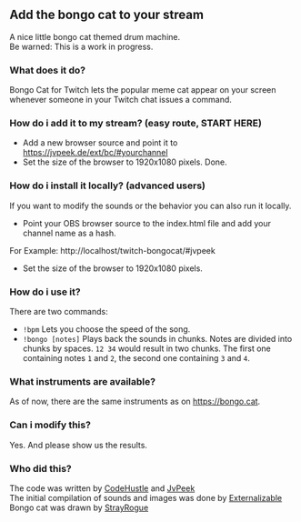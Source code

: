 ## Add the bongo cat to your stream
A nice little bongo cat themed drum machine.  
Be warned: This is a work in progress.
### What does it do?
Bongo Cat for Twitch lets the popular meme cat appear on your screen whenever someone in your Twitch chat issues a command.
### How do i add it to my stream? (easy route, START HERE)
 * Add a new browser source and point it to https://jvpeek.de/ext/bc/#yourchannel
 * Set the size of the browser to 1920x1080 pixels.
Done.

### How do i install it locally? (advanced users)
If you want to modify the sounds or the behavior you can also run it locally.

 * Point your OBS browser source to the index.html file and add your channel name as a hash.

For Example:
http://localhost/twitch-bongocat/#jvpeek

 * Set the size of the browser to 1920x1080 pixels.

### How do i use it?
There are two commands:  
 * `!bpm`
Lets you choose the speed of the song.
 * `!bongo [notes]`
Plays back the sounds in chunks.
Notes are divided into chunks by spaces. `12 34` would result in two chunks.
The first one containing notes `1` and `2`, the second one containing `3` and `4`.
### What instruments are available?
As of now, there are the same instruments as on https://bongo.cat.
### Can i modify this?
Yes. And please show us the results.
### Who did this?
The code was written by [CodeHustle](https://twitch.tv/codehustle) and [JvPeek](https://twitch.tv/jvpeek)  
The initial compilation of sounds and images was done by [Externalizable](https://github.com/Externalizable)  
Bongo cat was drawn by [StrayRogue](https://twitter.com/StrayRogue)
